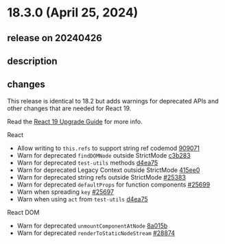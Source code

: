 # 18.3.0 (April 25, 2024)

## release on 20240426
## description
## changes
This release is identical to 18.2 but adds warnings for deprecated APIs and other changes that are needed for React 19.

Read the <a href="https://react.dev/blog/2024/04/25/react-19-upgrade-guide" rel="nofollow">React 19 Upgrade Guide</a> for more info.

React

* Allow writing to <code>this.refs</code> to support string ref codemod <a href="https://github.com/facebook/react/commit/9090712fd3ca4e1099e1f92e67933c2cb4f32552">909071</a>
* Warn for deprecated <code>findDOMNode</code> outside StrictMode <a href="https://github.com/facebook/react/commit/c3b283964108b0e8dbcf1f9eb2e7e67815e39dfb">c3b283</a>
* Warn for deprecated <code>test-utils</code> methods <a href="https://github.com/facebook/react/commit/d4ea75dc4258095593b6ac764289f42bddeb835c">d4ea75</a>
* Warn for deprecated Legacy Context outside StrictMode <a href="https://github.com/facebook/react/commit/415ee0e6ea0fe3e288e65868df2e3241143d5f7f">415ee0</a>
* Warn for deprecated string refs outside StrictMode <a href="https://github.com/facebook/react/pull/25383" data-hovercard-type="pull_request" data-hovercard-url="/facebook/react/pull/25383/hovercard">#25383</a>
* Warn for deprecated <code>defaultProps</code> for function components <a href="https://github.com/facebook/react/pull/25699" data-hovercard-type="pull_request" data-hovercard-url="/facebook/react/pull/25699/hovercard">#25699</a>
* Warn when spreading <code>key</code> <a href="https://github.com/facebook/react/pull/25697" data-hovercard-type="pull_request" data-hovercard-url="/facebook/react/pull/25697/hovercard">#25697</a>
* Warn when using <code>act</code> from <code>test-utils</code> <a href="https://github.com/facebook/react/commit/d4ea75dc4258095593b6ac764289f42bddeb835c">d4ea75</a>

React DOM

* Warn for deprecated <code>unmountComponentAtNode</code> <a href="https://github.com/facebook/react/commit/8a015b68cc060079878e426610e64e86fb328f8d">8a015b</a>
* Warn for deprecated <code>renderToStaticNodeStream</code> <a href="https://github.com/facebook/react/pull/28874" data-hovercard-type="pull_request" data-hovercard-url="/facebook/react/pull/28874/hovercard">#28874</a>

